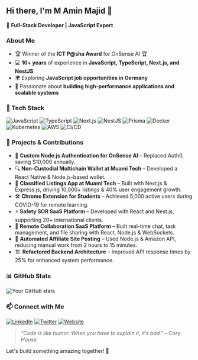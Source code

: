 ## Hi there, I'm M Amin Majid 👋

🚀 **Full-Stack Developer | JavaScript Expert**

### About Me
- 🏆 Winner of the **ICT P@sha Award** for OnSense AI 🏆
- 💻 **10+ years** of experience in **JavaScript, TypeScript, Next.js, and NestJS**
- 🌍 Exploring **JavaScript job opportunities in Germany**
- 🔧 Passionate about **building high-performance applications and scalable systems**

### 🔧 Tech Stack
![JavaScript](https://img.shields.io/badge/JavaScript-F7DF1E?style=flat&logo=javascript&logoColor=black)
![TypeScript](https://img.shields.io/badge/TypeScript-3178C6?style=flat&logo=typescript&logoColor=white)
![Next.js](https://img.shields.io/badge/Next.js-000000?style=flat&logo=nextdotjs&logoColor=white)
![NestJS](https://img.shields.io/badge/NestJS-E0234E?style=flat&logo=nestjs&logoColor=white)
![Prisma](https://img.shields.io/badge/Prisma-2D3748?style=flat&logo=prisma&logoColor=white)
![Docker](https://img.shields.io/badge/Docker-2496ED?style=flat&logo=docker&logoColor=white)
![Kubernetes](https://img.shields.io/badge/Kubernetes-326CE5?style=flat&logo=kubernetes&logoColor=white)
![AWS](https://img.shields.io/badge/AWS-FF9900?style=flat&logo=amazonaws&logoColor=white)
![CI/CD](https://img.shields.io/badge/CI/CD-336791?style=flat&logo=githubactions&logoColor=white)

### 🌟 Projects & Contributions
- 📩 **Custom Node.js Authentication for OnSense AI** – Replaced Auth0, saving $10,000 annually.
- 🔍 **Non-Custodial Multichain Wallet at Muami Tech** – Developed a React Native & Node.js-based wallet.
- 📌 **Classified Listings App at Muami Tech** – Built with Next.js & Express.js, driving 10,000+ listings & 40% user engagement growth.
- 🛠 **Chrome Extension for Students** – Achieved 5,000 active users during COVID-19 for remote learning.
- ⚡ **Safety SOR SaaS Platform** – Developed with React and Nest.js, supporting 20+ international clients.
- 🔗 **Remote Collaboration SaaS Platform** – Built real-time chat, task management, and file sharing with React, Node.js & WebSockets.
- 🔄 **Automated Affiliate Site Posting** – Used Node.js & Amazon API, reducing manual work from 2 hours to 15 minutes.
- 🏗 **Refactored Backend Architecture** – Improved API response times by 25% for enhanced system performance.

### 📊 GitHub Stats
![Your GitHub stats](https://github-readme-stats.vercel.app/api?username=iamaminmajid&show_icons=true&theme=radical)

### 📫 Connect with Me
[![LinkedIn](https://img.shields.io/badge/LinkedIn-0077B5?style=flat&logo=linkedin&logoColor=white)](https://www.linkedin.com/in/iamaminmajid/)
[![Twitter](https://img.shields.io/badge/Twitter-1DA1F2?style=flat&logo=twitter&logoColor=white)](https://twitter.com/yourhandle)
[![Website](https://img.shields.io/badge/Portfolio-000000?style=flat&logo=globe&logoColor=white)](https://aminmajid.dev)

> _"Code is like humor. When you have to explain it, it’s bad." – Cory House_

Let's build something amazing together! 🚀
